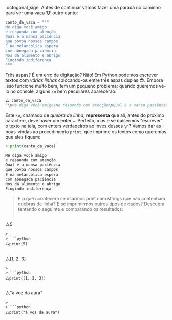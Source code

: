 :octogonal_sign: Antes de continuar vamos fazer uma parada no caminho para ver <del>uma vaca :cow:</del> outro canto:

``` python
canto_da_vaca = """
Me diga você amigo
e responda com atenção
Qual é a mansa paciência
que povoa nossos campos
E na melancólica espera 
com abnegada paciência 
Nos dá alimento e abrigo
Fingindo indiferença
"""
```


Três aspas? É um erro de digitação? Não! Em Python podemos escrever textos com _várias linhas_ colocando-os entre três aspas duplas :sunglasses:. Embora isso funcione muito bem, tem um pequeno problema: quando queremos vê-lo no console, alguns `\n` bem peculiares aparecerão:

```python
ム canto_da_vaca
'\nMe diga você amigo\ne responda com atenção\nQual é a mansa paciência\nque povoa nossos campos\nE na melancólica espera \ncom abnegada paciência\nNos dá alimento e abrigo\nFingindo indiferença\n'
```


Este `\n`, chamado de _quebra de linha_, **representa** que ali, antes do próximo caractere, deve haver um enter `↵`. Perfeito, mas e se quisermos "escrever" o texto na tela, com enters verdadeiros ao invés desses `\n`? Vamos dar as boas-vindas ao procedimento `print`, que imprime os textos como queremos que eles fiquem:


```python
> print(canto_da_vaca)

Me diga você amigo
e responda com atenção
Qual é a mansa paciência
que povoa nossos campos
E na melancólica espera 
com abnegada paciência 
Nos dá alimento e abrigo
Fingindo indiferença

```

> E o que acontecerá se usarmos print com strings que não contenham quebras de linha? E se imprimirmos outros tipos de dados? Descubra tentando o seguinte e comparando os resultados:
>
> ```python
ム5
```
>
> ```python
ムprint(5)
```
>
> ```python
ム[1, 2, 3]
```
>
> ```python
ムprint([1, 2, 3])
```
>
> ```python
ム"à voz da aura"
```
>
> ```python
ムprint("à voz da aura")
```
